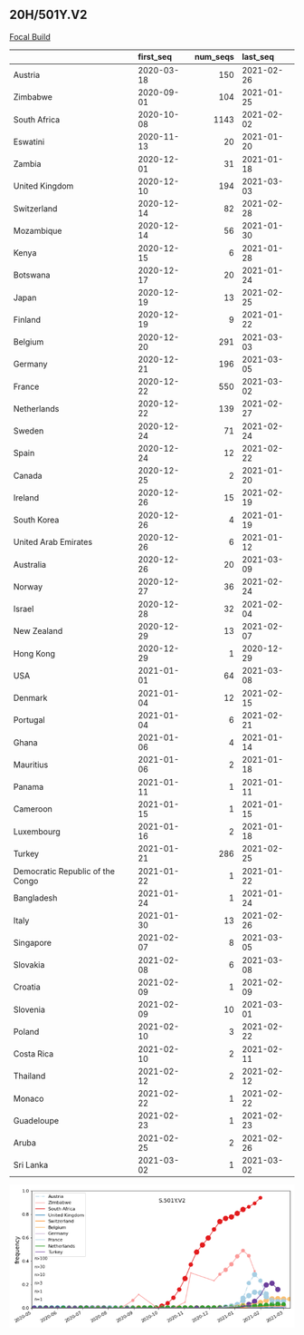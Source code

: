 

## 20H/501Y.V2
[Focal Build](https://nextstrain.org/groups/neherlab/ncov/S.501Y.V2?c=gt-S_501)

|                                  | first_seq   |   num_seqs | last_seq   |
|:---------------------------------|:------------|-----------:|:-----------|
| Austria                          | 2020-03-18  |        150 | 2021-02-26 |
| Zimbabwe                         | 2020-09-01  |        104 | 2021-01-25 |
| South Africa                     | 2020-10-08  |       1143 | 2021-02-02 |
| Eswatini                         | 2020-11-13  |         20 | 2021-01-20 |
| Zambia                           | 2020-12-01  |         31 | 2021-01-18 |
| United Kingdom                   | 2020-12-10  |        194 | 2021-03-03 |
| Switzerland                      | 2020-12-14  |         82 | 2021-02-28 |
| Mozambique                       | 2020-12-14  |         56 | 2021-01-30 |
| Kenya                            | 2020-12-15  |          6 | 2021-01-28 |
| Botswana                         | 2020-12-17  |         20 | 2021-01-24 |
| Japan                            | 2020-12-19  |         13 | 2021-02-25 |
| Finland                          | 2020-12-19  |          9 | 2021-01-22 |
| Belgium                          | 2020-12-20  |        291 | 2021-03-03 |
| Germany                          | 2020-12-21  |        196 | 2021-03-05 |
| France                           | 2020-12-22  |        550 | 2021-03-02 |
| Netherlands                      | 2020-12-22  |        139 | 2021-02-27 |
| Sweden                           | 2020-12-24  |         71 | 2021-02-24 |
| Spain                            | 2020-12-24  |         12 | 2021-02-22 |
| Canada                           | 2020-12-25  |          2 | 2021-01-20 |
| Ireland                          | 2020-12-26  |         15 | 2021-02-19 |
| South Korea                      | 2020-12-26  |          4 | 2021-01-19 |
| United Arab Emirates             | 2020-12-26  |          6 | 2021-01-12 |
| Australia                        | 2020-12-26  |         20 | 2021-03-09 |
| Norway                           | 2020-12-27  |         36 | 2021-02-24 |
| Israel                           | 2020-12-28  |         32 | 2021-02-04 |
| New Zealand                      | 2020-12-29  |         13 | 2021-02-07 |
| Hong Kong                        | 2020-12-29  |          1 | 2020-12-29 |
| USA                              | 2021-01-01  |         64 | 2021-03-08 |
| Denmark                          | 2021-01-04  |         12 | 2021-02-15 |
| Portugal                         | 2021-01-04  |          6 | 2021-02-21 |
| Ghana                            | 2021-01-06  |          4 | 2021-01-14 |
| Mauritius                        | 2021-01-06  |          2 | 2021-01-18 |
| Panama                           | 2021-01-11  |          1 | 2021-01-11 |
| Cameroon                         | 2021-01-15  |          1 | 2021-01-15 |
| Luxembourg                       | 2021-01-16  |          2 | 2021-01-18 |
| Turkey                           | 2021-01-21  |        286 | 2021-02-25 |
| Democratic Republic of the Congo | 2021-01-22  |          1 | 2021-01-22 |
| Bangladesh                       | 2021-01-24  |          1 | 2021-01-24 |
| Italy                            | 2021-01-30  |         13 | 2021-02-26 |
| Singapore                        | 2021-02-07  |          8 | 2021-03-05 |
| Slovakia                         | 2021-02-08  |          6 | 2021-03-08 |
| Croatia                          | 2021-02-09  |          1 | 2021-02-09 |
| Slovenia                         | 2021-02-09  |         10 | 2021-03-01 |
| Poland                           | 2021-02-10  |          3 | 2021-02-22 |
| Costa Rica                       | 2021-02-10  |          2 | 2021-02-11 |
| Thailand                         | 2021-02-12  |          2 | 2021-02-12 |
| Monaco                           | 2021-02-22  |          1 | 2021-02-22 |
| Guadeloupe                       | 2021-02-23  |          1 | 2021-02-23 |
| Aruba                            | 2021-02-25  |          2 | 2021-02-26 |
| Sri Lanka                        | 2021-03-02  |          1 | 2021-03-02 |

![Overall trends S.501Y.V2](/overall_trends_figures/overall_trends_S.501Y.V2.png)